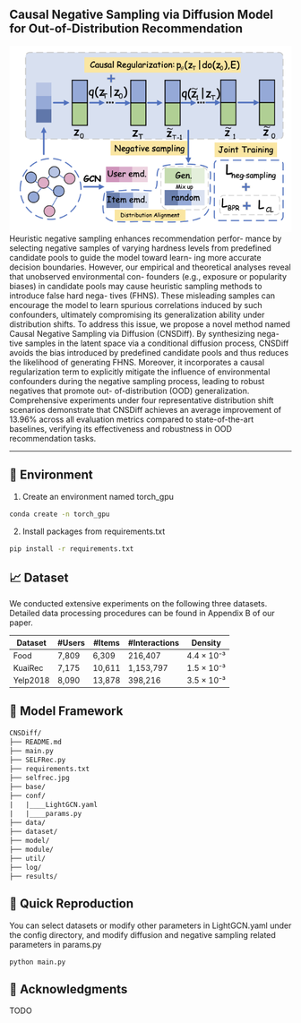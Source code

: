 ## Causal Negative Sampling via Diffusion Model for Out-of-Distribution Recommendation

![Model Structure](model_structure.png)
Heuristic negative sampling enhances recommendation perfor-
mance by selecting negative samples of varying hardness levels
from predefined candidate pools to guide the model toward learn-
ing more accurate decision boundaries. However, our empirical
and theoretical analyses reveal that unobserved environmental con-
founders (e.g., exposure or popularity biases) in candidate pools
may cause heuristic sampling methods to introduce false hard nega-
tives (FHNS). These misleading samples can encourage the model to
learn spurious correlations induced by such confounders, ultimately
compromising its generalization ability under distribution shifts.
To address this issue, we propose a novel method named Causal
Negative Sampling via Diffusion (CNSDiff). By synthesizing nega-
tive samples in the latent space via a conditional diffusion process,
CNSDiff avoids the bias introduced by predefined candidate pools
and thus reduces the likelihood of generating FHNS. Moreover,
it incorporates a causal regularization term to explicitly mitigate
the influence of environmental confounders during the negative
sampling process, leading to robust negatives that promote out-
of-distribution (OOD) generalization. Comprehensive experiments
under four representative distribution shift scenarios demonstrate
that CNSDiff achieves an average improvement of 13.96% across all
evaluation metrics compared to state-of-the-art baselines, verifying
its effectiveness and robustness in OOD recommendation tasks.

****

## 📝 Environment

1. Create an environment named torch_gpu

```bash
conda create -n torch_gpu
```
2. Install packages from requirements.txt

```bash
pip install -r requirements.txt 
```
## 📈 Dataset
We conducted extensive experiments on the following three datasets. Detailed data processing procedures can be found in Appendix B of our paper.

| Dataset  | #Users | #Items | #Interactions |    Density |
| -------- | ------ | ------ | ------------- | ---------- |
| Food     |  7,809 |  6,309 |    216,407    | 4.4 × 10⁻³ |
| KuaiRec  |  7,175 | 10,611 |   1,153,797   | 1.5 × 10⁻³ |
| Yelp2018 |  8,090 | 13,878 |     398,216   | 3.5 × 10⁻³ |


## 🔬 Model Framework

```
CNSDiff/
├── README.md
├── main.py
├── SELFRec.py
├── requirements.txt
├── selfrec.jpg
├── base/
├── conf/
|   |____LightGCN.yaml
|   |____params.py
├── data/
├── dataset/
├── model/
├── module/
├── util/
├── log/
├── results/
```

## 🚀 Quick Reproduction
You can select datasets or modify other parameters in LightGCN.yaml under the config directory, and modify diffusion and negative sampling related parameters in params.py
```
python main.py 
```

## 🙏 Acknowledgments 
TODO